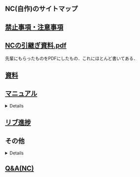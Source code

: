 ## NC(自作)のサイトマップ
## [禁止事項・注意事項](Wiki/注意事項など/NC(自作).md) 

## [NCの引継ぎ資料.pdf](https://github.com/TeamBirdmanTrial/wiki/files/8452513/NC.pdf)

先輩にもらったものをPDFにしたもの．これにほとんど書いてある．

## [資料](/資料%26データ)

## [マニュアル](/Wiki/翼班/使い方)
<details>

[注意事項](/Wiki/翼班/NC(自作)/使い方/注意事項.md)  
[使用ソフト](/Wiki/翼班/NC(自作)/使い方/使用ソフト.md)  
[CADの編集](/Wiki/翼班/NC(自作)/使い方/CADの編集.md)  
[NCデータの実行](/Wiki/翼班/NC(自作)/使い方/NCデータの実行.md)  
[Grbl の設定](/Wiki/翼班/NC(自作)/使い方/Grblの設定.md)  
[Fusion360の設定](/Wiki/翼班/NC(自作)/使い方/Fusion360の設定.md)  
[トラブルと対応](/Wiki/翼班/NC(自作)/使い方/トラブルと対応.md)  
</details>

## [リブ進捗](/posts/14)

## その他
<details>

[このNCについて](/posts/5)  
[トラブルと対応](/posts/6)  
[基板について](/posts/21)  
</details>

 ## [Q&A(NC)](/posts/12)

